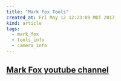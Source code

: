 ```yaml
---
title: "Mark Fox Tools"
created_at: Fri May 12 12:23:09 MDT 2017
kind: article
tags:
  - mark_fox
  - tools_info
  - camera_info
---
```


<h2>
  <a href="https://www.youtube.com/user/1FoxPhotography/featured" target="_blank">Mark Fox youtube channel</a>
</h2>

<!--
html boilerplate
<a href="" target="_blank"></a>
<a name=""></a>
<img src="" width="400px">
<ul>
  <li></li>
</ul>
<pre>
</pre>
<pre><code>
</code></pre>
<math xmlns='http://www.w3.org/1998/Math/MathML' display='block'>
</math>
-->
